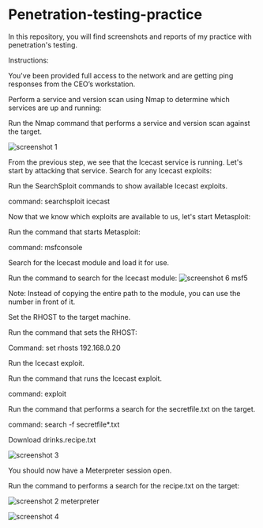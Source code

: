 # Penetration-testing-practice
In this repository, you will find screenshots and reports of my practice with penetration's testing. 

Instructions:

You've been provided full access to the network and are getting ping responses from the CEO’s workstation.


Perform a service and version scan using Nmap to determine which services are up and running:


Run the Nmap command that performs a service and version scan against the target.

![screenshot 1](https://user-images.githubusercontent.com/81331968/117705753-ab72de80-b189-11eb-8daa-bc66c6d6e712.png)

From the previous step, we see that the Icecast service is running. Let's start by attacking that service. Search for any Icecast exploits:


Run the SearchSploit commands to show available Icecast exploits.

command: searchsploit icecast

Now that we know which exploits are available to us, let's start Metasploit:

Run the command that starts Metasploit:

command: msfconsole


Search for the Icecast module and load it for use.

Run the command to search for the Icecast module:
![screenshot 6 msf5](https://user-images.githubusercontent.com/81331968/117706186-37850600-b18a-11eb-848c-dd5ac11d8d86.png)

                
Note: Instead of copying the entire path to the module, you can use the number in front of it.

Set the RHOST to the target machine.

Run the command that sets the RHOST:

Command: set rhosts 192.168.0.20

Run the Icecast exploit.

Run the command that runs the Icecast exploit.

command: exploit

Run the command that performs a search for the secretfile.txt on the target.

command: search -f secretfile*.txt

Download drinks.recipe.txt

![screenshot 3](https://user-images.githubusercontent.com/81331968/117707604-f8f04b00-b18b-11eb-8315-68e2fb3260ca.png)



You should now have a Meterpreter session open.

Run the command to performs a search for the recipe.txt on the target:


![screenshot 2 meterpreter](https://user-images.githubusercontent.com/81331968/117706919-1f61b680-b18b-11eb-8853-12bf9a25a4a4.png)


![screenshot 4](https://user-images.githubusercontent.com/81331968/117707011-3dc7b200-b18b-11eb-966e-f4f72834c368.png)









